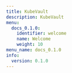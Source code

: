 ```yaml
---
title: KubeVault
description: KubeVault
menu:
  docs_0.1.0:
    identifier: welcome
    name: Welcome
    weight: 10
menu_name: docs_0.1.0
info:
  version: 0.1.0
---
```


